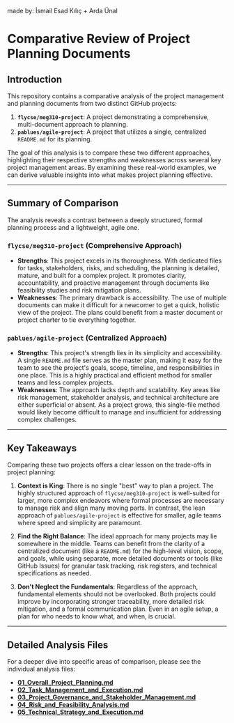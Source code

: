 made by: İsmail Esad Kılıç + Arda Ünal

# Comparative Review of Project Planning Documents

## Introduction

This repository contains a comparative analysis of the project management and planning documents from two distinct GitHub projects:

1.  **`flycse/meg310-project`**: A project demonstrating a comprehensive, multi-document approach to planning.
2.  **`pablues/agile-project`**: A project that utilizes a single, centralized `README.md` for its planning.

The goal of this analysis is to compare these two different approaches, highlighting their respective strengths and weaknesses across several key project management areas. By examining these real-world examples, we can derive valuable insights into what makes project planning effective.

---

## Summary of Comparison

The analysis reveals a contrast between a deeply structured, formal planning process and a lightweight, agile one.

### `flycse/meg310-project` (Comprehensive Approach)

-   **Strengths**: This project excels in its thoroughness. With dedicated files for tasks, stakeholders, risks, and scheduling, the planning is detailed, mature, and built for a complex project. It promotes clarity, accountability, and proactive management through documents like feasibility studies and risk mitigation plans.
-   **Weaknesses**: The primary drawback is accessibility. The use of multiple documents can make it difficult for a newcomer to get a quick, holistic view of the project. The plans could benefit from a master document or project charter to tie everything together.

### `pablues/agile-project` (Centralized Approach)

-   **Strengths**: This project's strength lies in its simplicity and accessibility. A single `README.md` file serves as the master plan, making it easy for the team to see the project's goals, scope, timeline, and responsibilities in one place. This is a highly practical and efficient method for smaller teams and less complex projects.
-   **Weaknesses**: The approach lacks depth and scalability. Key areas like risk management, stakeholder analysis, and technical architecture are either superficial or absent. As a project grows, this single-file method would likely become difficult to manage and insufficient for addressing complex challenges.

---

## Key Takeaways

Comparing these two projects offers a clear lesson on the trade-offs in project planning:

1.  **Context is King**: There is no single "best" way to plan a project. The highly structured approach of `flycse/meg310-project` is well-suited for larger, more complex endeavors where formal processes are necessary to manage risk and align many moving parts. In contrast, the lean approach of `pablues/agile-project` is effective for smaller, agile teams where speed and simplicity are paramount.

2.  **Find the Right Balance**: The ideal approach for many projects may lie somewhere in the middle. Teams can benefit from the clarity of a centralized document (like a `README.md`) for the high-level vision, scope, and goals, while using separate, more detailed documents or tools (like GitHub Issues) for granular task tracking, risk registers, and technical specifications as needed.

3.  **Don't Neglect the Fundamentals**: Regardless of the approach, fundamental elements should not be overlooked. Both projects could improve by incorporating stronger traceability, more detailed risk mitigation, and a formal communication plan. Even in an agile setup, a plan for who needs to know what, and when, is crucial.

---

## Detailed Analysis Files

For a deeper dive into specific areas of comparison, please see the individual analysis files:

-   [**01_Overall_Project_Planning.md**](./01_Overall_Project_Planning.md)
-   [**02_Task_Management_and_Execution.md**](./02_Task_Management_and_Execution.md)
-   [**03_Project_Governance_and_Stakeholder_Management.md**](./03_Project_Governance_and_Stakeholder_Management.md)
-   [**04_Risk_and_Feasibility_Analysis.md**](./04_Risk_and_Feasibility_Analysis.md)
-   [**05_Technical_Strategy_and_Execution.md**](./05_Technical_Strategy_and_Execution.md)